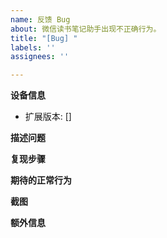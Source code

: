 ```yaml
---
name: 反馈 Bug
about: 微信读书笔记助手出现不正确行为。
title: "[Bug] "
labels: ''
assignees: ''

---
```


**设备信息**
- 扩展版本: [] <!-- 如 [v2.6.6] （右键扩展，点击“管理扩展程序”查看） -->

**描述问题**
<!--清楚而简洁地描述出现了什么问题。-->

**复现步骤**
<!--
如何重复触发这个不正确的行为，如：

1. 打开某某某......
2. 点击某某某......
3. 滚动到某某某......
4. 问题出现

请提供具体页面和具体操作，而不是「任意页面」，即便问题确实在多处出现。
-->

**期待的正常行为**
<!-- 清晰简明地描述你希望发生的事情。 -->

**截图**
<!-- 可选，添加截图可帮助解释你的问题。-->

**额外信息**
<!-- 可选，更多有助于理解问题的描述和资料 -->
